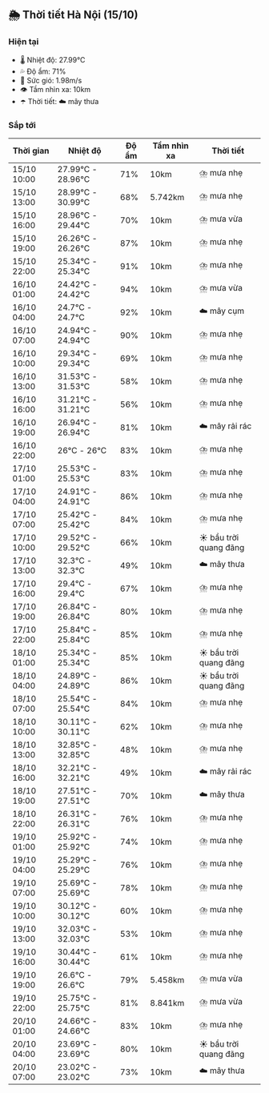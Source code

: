## 🌦️ Thời tiết Hà Nội (15/10)

### Hiện tại

- 🌡️ Nhiệt độ: 27.99℃
- 💦 Độ ẩm: 71%
- 💨 Sức gió: 1.98m/s
- 👁️ Tầm nhìn xa: 10km
- ☂️ Thời tiết: ☁️ mây thưa

### Sắp tới

| Thời gian | Nhiệt độ | Độ ẩm | Tầm nhìn xa | Thời tiết |
| --- | --- | --- | --- | --- |
| 15/10 10:00 | 27.99℃ - 28.96℃ | 71% | 10km | ⛈️ mưa nhẹ |
| 15/10 13:00 | 28.99℃ - 30.99℃ | 68% | 5.742km | ⛈️ mưa nhẹ |
| 15/10 16:00 | 28.96℃ - 29.44℃ | 70% | 10km | ⛈️ mưa vừa |
| 15/10 19:00 | 26.26℃ - 26.26℃ | 87% | 10km | ⛈️ mưa nhẹ |
| 15/10 22:00 | 25.34℃ - 25.34℃ | 91% | 10km | ⛈️ mưa nhẹ |
| 16/10 01:00 | 24.42℃ - 24.42℃ | 94% | 10km | ⛈️ mưa vừa |
| 16/10 04:00 | 24.7℃ - 24.7℃ | 92% | 10km | ☁️ mây cụm |
| 16/10 07:00 | 24.94℃ - 24.94℃ | 90% | 10km | ⛈️ mưa nhẹ |
| 16/10 10:00 | 29.34℃ - 29.34℃ | 69% | 10km | ⛈️ mưa nhẹ |
| 16/10 13:00 | 31.53℃ - 31.53℃ | 58% | 10km | ⛈️ mưa nhẹ |
| 16/10 16:00 | 31.21℃ - 31.21℃ | 56% | 10km | ⛈️ mưa nhẹ |
| 16/10 19:00 | 26.94℃ - 26.94℃ | 81% | 10km | ☁️ mây rải rác |
| 16/10 22:00 | 26℃ - 26℃ | 83% | 10km | ⛈️ mưa nhẹ |
| 17/10 01:00 | 25.53℃ - 25.53℃ | 83% | 10km | ⛈️ mưa nhẹ |
| 17/10 04:00 | 24.91℃ - 24.91℃ | 86% | 10km | ⛈️ mưa nhẹ |
| 17/10 07:00 | 25.42℃ - 25.42℃ | 84% | 10km | ⛈️ mưa nhẹ |
| 17/10 10:00 | 29.52℃ - 29.52℃ | 66% | 10km | ☀️ bầu trời quang đãng |
| 17/10 13:00 | 32.3℃ - 32.3℃ | 49% | 10km | ☁️ mây thưa |
| 17/10 16:00 | 29.4℃ - 29.4℃ | 67% | 10km | ⛈️ mưa nhẹ |
| 17/10 19:00 | 26.84℃ - 26.84℃ | 80% | 10km | ⛈️ mưa nhẹ |
| 17/10 22:00 | 25.84℃ - 25.84℃ | 85% | 10km | ⛈️ mưa nhẹ |
| 18/10 01:00 | 25.34℃ - 25.34℃ | 85% | 10km | ☀️ bầu trời quang đãng |
| 18/10 04:00 | 24.89℃ - 24.89℃ | 86% | 10km | ☀️ bầu trời quang đãng |
| 18/10 07:00 | 25.54℃ - 25.54℃ | 84% | 10km | ⛈️ mưa nhẹ |
| 18/10 10:00 | 30.11℃ - 30.11℃ | 62% | 10km | ⛈️ mưa nhẹ |
| 18/10 13:00 | 32.85℃ - 32.85℃ | 48% | 10km | ⛈️ mưa nhẹ |
| 18/10 16:00 | 32.21℃ - 32.21℃ | 49% | 10km | ☁️ mây rải rác |
| 18/10 19:00 | 27.51℃ - 27.51℃ | 70% | 10km | ☁️ mây thưa |
| 18/10 22:00 | 26.31℃ - 26.31℃ | 76% | 10km | ⛈️ mưa nhẹ |
| 19/10 01:00 | 25.92℃ - 25.92℃ | 74% | 10km | ⛈️ mưa nhẹ |
| 19/10 04:00 | 25.29℃ - 25.29℃ | 76% | 10km | ⛈️ mưa nhẹ |
| 19/10 07:00 | 25.69℃ - 25.69℃ | 78% | 10km | ⛈️ mưa nhẹ |
| 19/10 10:00 | 30.12℃ - 30.12℃ | 60% | 10km | ⛈️ mưa nhẹ |
| 19/10 13:00 | 32.03℃ - 32.03℃ | 53% | 10km | ⛈️ mưa nhẹ |
| 19/10 16:00 | 30.44℃ - 30.44℃ | 61% | 10km | ⛈️ mưa nhẹ |
| 19/10 19:00 | 26.6℃ - 26.6℃ | 79% | 5.458km | ⛈️ mưa vừa |
| 19/10 22:00 | 25.75℃ - 25.75℃ | 81% | 8.841km | ⛈️ mưa vừa |
| 20/10 01:00 | 24.66℃ - 24.66℃ | 83% | 10km | ⛈️ mưa nhẹ |
| 20/10 04:00 | 23.69℃ - 23.69℃ | 80% | 10km | ☀️ bầu trời quang đãng |
| 20/10 07:00 | 23.02℃ - 23.02℃ | 73% | 10km | ☁️ mây thưa |
